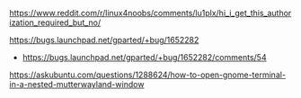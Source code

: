 https://www.reddit.com/r/linux4noobs/comments/lu1plx/hi_i_get_this_authorization_required_but_no/

https://bugs.launchpad.net/gparted/+bug/1652282
- https://bugs.launchpad.net/gparted/+bug/1652282/comments/54

https://askubuntu.com/questions/1288624/how-to-open-gnome-terminal-in-a-nested-mutterwayland-window
